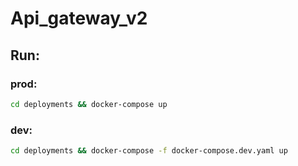 # Api_gateway_v2

## Run:

### prod:
```bash
cd deployments && docker-compose up
```

### dev:
```bash
cd deployments && docker-compose -f docker-compose.dev.yaml up
```